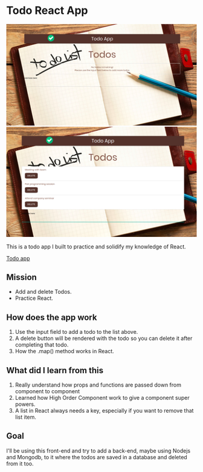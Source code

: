 # Todo React App

![No Todos](./src/img/notodos.png)
![Todos](./src/img/todos.png)


This is a todo app I built to practice and solidify my knowledge of React.

[Todo app](https://todos-react-app.netlify.com/)

## Mission

- Add and delete Todos.
- Practice React.

## How does the app work

1. Use the input field to add a todo to the list above.
1. A delete button will be rendered with the todo so you can delete it after completing that todo.
1. How the .map() method works in React.



## What did I learn from this

1. Really understand how props and functions are passed down from component to component
1. Learned how High Order Component work to give a component super powers.
1. A list in React always needs a key, especially if you want to remove that list item.

## Goal

I'll be using this front-end and try to add a back-end, maybe using Nodejs and Mongodb, to it where the todos are saved in a database and deleted from it too.
